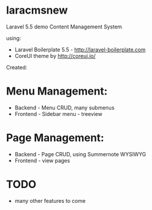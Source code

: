 # laracmsnew

Laravel 5.5 demo Content Management System

using:
* Laravel Boilerplate 5.5 - http://laravel-boilerplate.com
* CoreUI theme by http://coreui.io/

Created:
# Menu Management:
* Backend - Menu CRUD, many submenus
* Frontend - Sidebar menu - treeview

# Page Management:
* Backend - Page CRUD, using Summernote WYSIWYG
* Frontend - view pages

# TODO
* many other features to come

